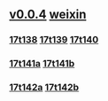 ## [v0.0.4](https://github.com/littleflute/blcd13/edit/master/README.md) [weixin](https://littleflute.github.io/weixin)
### [17t138](17t138) [17t139](17t139) [17t140](17t140)
### [17t141a](17t141a) [17t141b](17t141b)
### [17t142a](17t142a) [17t142b](17t142b)


